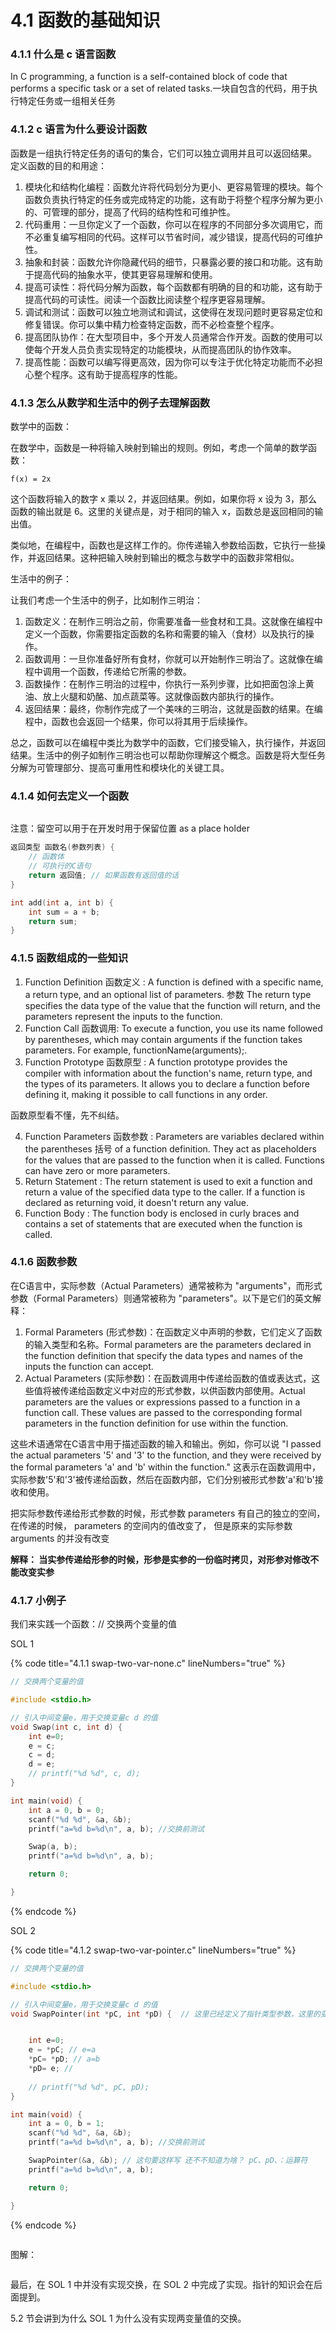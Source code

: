 # 4.1 函数的基础知识

### 4.1.1 什么是 c 语言函数 <a href="#xacba" id="xacba"></a>

In C programming, a function is a self-contained block of code that performs a specific task or a set of related tasks.一块自包含的代码，用于执行特定任务或一组相关任务

### 4.1.2 c 语言为什么要设计函数 <a href="#zda0i" id="zda0i"></a>

函数是一组执行特定任务的语句的集合，它们可以独立调用并且可以返回结果。 定义函数的目的和用途：

1. 模块化和结构化编程：函数允许将代码划分为更小、更容易管理的模块。每个函数负责执行特定的任务或完成特定的功能，这有助于将整个程序分解为更小的、可管理的部分，提高了代码的结构性和可维护性。
2. 代码重用：一旦你定义了一个函数，你可以在程序的不同部分多次调用它，而不必重复编写相同的代码。这样可以节省时间，减少错误，提高代码的可维护性。
3. 抽象和封装：函数允许你隐藏代码的细节，只暴露必要的接口和功能。这有助于提高代码的抽象水平，使其更容易理解和使用。
4. 提高可读性：将代码分解为函数，每个函数都有明确的目的和功能，这有助于提高代码的可读性。阅读一个函数比阅读整个程序更容易理解。
5. 调试和测试：函数可以独立地测试和调试，这使得在发现问题时更容易定位和修复错误。你可以集中精力检查特定函数，而不必检查整个程序。
6. 提高团队协作：在大型项目中，多个开发人员通常合作开发。函数的使用可以使每个开发人员负责实现特定的功能模块，从而提高团队的协作效率。
7. 提高性能：函数可以编写得更高效，因为你可以专注于优化特定功能而不必担心整个程序。这有助于提高程序的性能。

### 4.1.3 怎么从数学和生活中的例子去理解函数 <a href="#j36jg" id="j36jg"></a>

数学中的函数：

在数学中，函数是一种将输入映射到输出的规则。例如，考虑一个简单的数学函数：

```
f(x) = 2x
```

这个函数将输入的数字 x 乘以 2，并返回结果。例如，如果你将 x 设为 3，那么函数的输出就是 6。这里的关键点是，对于相同的输入 x，函数总是返回相同的输出值。

类似地，在编程中，函数也是这样工作的。你传递输入参数给函数，它执行一些操作，并返回结果。这种把输入映射到输出的概念与数学中的函数非常相似。

生活中的例子：

让我们考虑一个生活中的例子，比如制作三明治：

1. 函数定义：在制作三明治之前，你需要准备一些食材和工具。这就像在编程中定义一个函数，你需要指定函数的名称和需要的输入（食材）以及执行的操作。
2. 函数调用：一旦你准备好所有食材，你就可以开始制作三明治了。这就像在编程中调用一个函数，传递给它所需的参数。
3. 函数操作：在制作三明治的过程中，你执行一系列步骤，比如把面包涂上黄油、放上火腿和奶酪、加点蔬菜等。这就像函数内部执行的操作。
4. 返回结果：最终，你制作完成了一个美味的三明治，这就是函数的结果。在编程中，函数也会返回一个结果，你可以将其用于后续操作。

总之，函数可以在编程中类比为数学中的函数，它们接受输入，执行操作，并返回结果。生活中的例子如制作三明治也可以帮助你理解这个概念。函数是将大型任务分解为可管理部分、提高可重用性和模块化的关键工具。

### 4.1.4 如何去定义一个函数 <a href="#ckyst" id="ckyst"></a>

<figure><img src="https://labspc.com/wp-content/uploads/2024/01/1705750923-word-image-315-1.png" alt=""><figcaption></figcaption></figure>

注意：留空可以用于在开发时用于保留位置 as a place holder

```c
返回类型 函数名(参数列表) {
    // 函数体
    // 可执行的C语句
    return 返回值; // 如果函数有返回值的话
}
```

```c
int add(int a, int b) {
    int sum = a + b;
    return sum;
}
```

### 4.1.5 函数组成的一些知识 <a href="#lymmh" id="lymmh"></a>

1. Function Definition 函数定义 : A function is defined with a specific name, a return type, and an optional list of parameters. 参数 The return type specifies the data type of the value that the function will return, and the parameters represent the inputs to the function.
2. Function Call 函数调用: To execute a function, you use its name followed by parentheses, which may contain arguments if the function takes parameters. For example, functionName(arguments);.
3. Function Prototype 函数原型 : A function prototype provides the compiler with information about the function's name, return type, and the types of its parameters. It allows you to declare a function before defining it, making it possible to call functions in any order.

函数原型看不懂，先不纠结。

4. Function Parameters 函数参数 : Parameters are variables declared within the parentheses 括号 of a function definition. They act as placeholders for the values that are passed to the function when it is called. Functions can have zero or more parameters.
5. Return Statement : The return statement is used to exit a function and return a value of the specified data type to the caller. If a function is declared as returning void, it doesn't return any value.
6. Function Body : The function body is enclosed in curly braces and contains a set of statements that are executed when the function is called.

### 4.1.6 函数参数 <a href="#nstna" id="nstna"></a>

在C语言中，实际参数（Actual Parameters）通常被称为 "arguments"，而形式参数（Formal Parameters）则通常被称为 "parameters"。以下是它们的英文解释：

1. Formal Parameters (形式参数)：在函数定义中声明的参数，它们定义了函数的输入类型和名称。Formal parameters are the parameters declared in the function definition that specify the data types and names of the inputs the function can accept.
2. Actual Parameters (实际参数)：在函数调用中传递给函数的值或表达式，这些值将被传递给函数定义中对应的形式参数，以供函数内部使用。Actual parameters are the values or expressions passed to a function in a function call. These values are passed to the corresponding formal parameters in the function definition for use within the function.

这些术语通常在C语言中用于描述函数的输入和输出。例如，你可以说 "I passed the actual parameters '5' and '3' to the function, and they were received by the formal parameters 'a' and 'b' within the function." 这表示在函数调用中，实际参数'5'和'3'被传递给函数，然后在函数内部，它们分别被形式参数'a'和'b'接收和使用。

把实际参数传递给形式参数的时候，形式参数 parameters 有自己的独立的空间， 在传递的时候， parameters 的空间内的值改变了， 但是原来的实际参数 arguments 的并没有改变

**解释： 当实参传递给形参的时候，形参是实参的一份临时拷贝，对形参对修改不能改变实参**

### 4.1.7 小例子 <a href="#sp6zv" id="sp6zv"></a>

我们来实践一个函数：// 交换两个变量的值

SOL 1

{% code title="4.1.1 swap-two-var-none.c" lineNumbers="true" %}
```c
// 交换两个变量的值

#include <stdio.h>

// 引入中间变量e，用于交换变量c d 的值
void Swap(int c, int d) {
    int e=0;
    e = c;
    c = d;
    d = e;
    // printf("%d %d", c, d);
}

int main(void) {
    int a = 0, b = 0;
    scanf("%d %d", &a, &b);
    printf("a=%d b=%d\n", a, b); //交换前测试

    Swap(a, b);
    printf("a=%d b=%d\n", a, b);

    return 0;

}
```
{% endcode %}

SOL 2

{% code title="4.1.2 swap-two-var-pointer.c" lineNumbers="true" %}
```c
// 交换两个变量的值

#include <stdio.h>

// 引入中间变量e，用于交换变量c d 的值
void SwapPointer(int *pC, int *pD) {  // 这里已经定义了指针类型参数，这里的变量是 pC、pD 


    int e=0; 
    e = *pC; // e=a
    *pC= *pD; // a=b
    *pD= e; //  
    
    // printf("%d %d", pC, pD);
}

int main(void) {
    int a = 0, b = 1;
    scanf("%d %d", &a, &b);
    printf("a=%d b=%d\n", a, b); //交换前测试

    SwapPointer(&a, &b); // 这句要这样写 还不不知道为啥？ pC、pD、：运算符
    printf("a=%d b=%d\n", a, b);

    return 0;

}
```
{% endcode %}

<figure><img src="https://labspc.com/wp-content/uploads/2024/01/1705750925-word-image-315-2.png" alt=""><figcaption></figcaption></figure>

图解：

<figure><img src="https://labspc.com/wp-content/uploads/2024/01/1705750927-word-image-315-3.png" alt=""><figcaption></figcaption></figure>

最后，在 SOL 1 中并没有实现交换，在 SOL 2 中完成了实现。指针的知识会在后面提到。

5.2 节会讲到为什么 SOL 1 为什么没有实现两变量值的交换。
